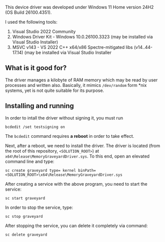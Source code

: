 This device driver was developed under Windows 11 Home version 24H2 (OS Build 26100.4351).

I used the following tools:
1. Visual Studio 2022 Community
2. Windows Driver Kit - Windows 10.0.26100.3323 (may be installed via Visual Studio Installer)
3. MSVC v143 - VS 2022 C++ x64/x86 Spectre-mitigated libs (v14..44-17.14) (may be installed via Visual Studio Installer

## What is it good for?

The driver manages a kilobyte of RAM memory which may be read by user processes and written also.
Basically, it mimics `/dev/random` form *nix systems, yet is not quite suitable for its purpose.

## Installing and running

In order to intall the driver without signing it, you must run
```
bcdedit /set testsigning on
```
The `bcdedit` command requires **a reboot** in order to take effect.

Next, after a reboot, we need to install the driver. The driver is located (from the root of this repository, `<SOLUTION_ROOT>`) at `x64\Release\MemoryGraveyardDriver.sys`. To this end, open an elevated command line and type:
```
sc create graveyard type= kernel binPath= <SOLUTION_ROOT>\x64\Release\MemoryGraveyardDriver.sys
```
After creating a service with the above program, you need to start the service:
```
sc start graveyard
```
In order to stop the service, type:
```
sc stop graveyard
```
After stopping the service, you can delete it completely via command:
```
sc delete graveyard
```
